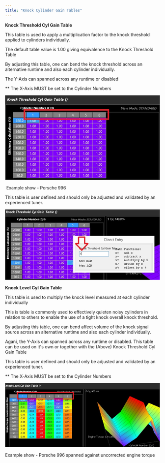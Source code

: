 ```yaml
---
title: "Knock Cylinder Gain Tables"
---
```


**Knock Threshold Cyl Gain Table**


This table is used to apply a multiplication factor to the knock threshold applied to cylinders individually.

The default table value is 1.00 giving equivalence to the Knock Threshold Table

By adjusting this table, one can bend the knock threshold across an alternative runtime and also each cylinder individually.

The Y-Axis can spanned across any runtime or disabled


\*\* The X-Axis MUST be set to the Cylinder Numbers

![Image](</img/NewItem299.jpg>)

&nbsp;Example show - Porsche 996


This table is user defined and should only be adjusted and validated by an experienced tuner.


![Image](</img/NewItem298.jpg>)



**Knock Level Cyl Gain Table**


This table is used to multiply the knock level measured at each cylinder individually

This is table is commonly used to effectively quieten noisy cylinders in relation to others to enable the use of a tight knock overall knock threshold.

By adjusting this table, one can bend affect volume of the knock signal source across an alternative runtime and also each cylinder individually.

Agani, the Y-Axis can spanned across any runtime or disabled. This table can be used on it's own or together with the (Above) Knock Threshold Cyl Gain Table

This table is user defined and should only be adjusted and validated by an experienced tuner.


\*\* The X-Axis MUST be set to the Cylinder Numbers

![Image](</img/NewItem297.jpg>)

Example show - Porsche 996 spanned against uncorrected engine torque
